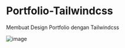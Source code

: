 # Portfolio-Tailwindcss

Membuat Design Portfolio dengan Tailwindcss

![image](https://user-images.githubusercontent.com/29312607/185981518-8720ec5d-8133-4a14-8794-2cacbb7a95e7.png)
